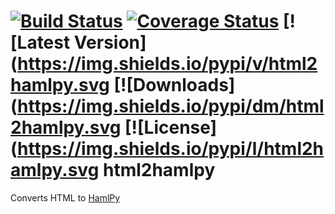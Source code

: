 [![Build Status](http://img.shields.io/travis/davidtingsu/html2hamlpy/master.svg)](https://travis-ci.org/davidtingsu/html2hamlpy?branch=master)
[![Coverage Status](http://img.shields.io/coveralls/davidtingsu/html2hamlpy/master.svg)](https://coveralls.io/r/davidtingsu/html2hamlpy?branch=master)
[![Latest Version](https://img.shields.io/pypi/v/html2hamlpy.svg
[![Downloads](https://img.shields.io/pypi/dm/html2hamlpy.svg
[![License](https://img.shields.io/pypi/l/html2hamlpy.svg
html2hamlpy
=======
Converts HTML to [HamlPy](https://github.com/jessemiller/HamlPy)

